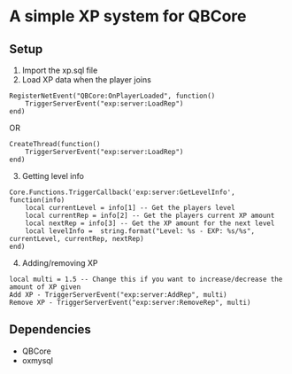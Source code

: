 # A simple XP system for QBCore

## Setup

1. Import the xp.sql file
2. Load XP data when the player joins
```
RegisterNetEvent("QBCore:OnPlayerLoaded", function()
    TriggerServerEvent("exp:server:LoadRep")
end)
```
   OR

```
CreateThread(function()
    TriggerServerEvent("exp:server:LoadRep")
end)
```
3. Getting level info
```
Core.Functions.TriggerCallback('exp:server:GetLevelInfo', function(info)
    local currentLevel = info[1] -- Get the players level
    local currentRep = info[2] -- Get the players current XP amount
    local nextRep = info[3] -- Get the XP amount for the next level
    local levelInfo =  string.format("Level: %s - EXP: %s/%s", currentLevel, currentRep, nextRep)
end)
```
4. Adding/removing XP
```
local multi = 1.5 -- Change this if you want to increase/decrease the amount of XP given
Add XP - TriggerServerEvent("exp:server:AddRep", multi) 
Remove XP - TriggerServerEvent("exp:server:RemoveRep", multi)
```
## Dependencies
- QBCore
- oxmysql
